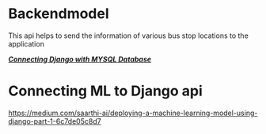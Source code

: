 # Backendmodel
This api helps to send the information of various bus stop locations to the application

**_[Connecting Django with MYSQL Database](https://studygyaan.com/django/how-to-use-mysql-database-with-django-project)_**




# Connecting ML to Django api
https://medium.com/saarthi-ai/deploying-a-machine-learning-model-using-django-part-1-6c7de05c8d7

